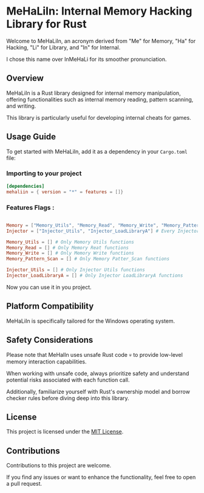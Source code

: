 # MeHaLiIn: Internal Memory Hacking Library for Rust

Welcome to MeHaLiIn, an acronym derived from "Me" for Memory, "Ha" for Hacking, "Li" for Library, and "In" for Internal. 

I chose this name over InMeHaLi for its smoother pronunciation.

## Overview

MeHaLiIn is a Rust library designed for internal memory manipulation, offering functionalities such as internal memory reading, 
pattern scanning, and writing. 

This library is particularly useful for developing internal cheats for games.

## Usage Guide

To get started with MeHaLiIn, add it as a dependency in your `Cargo.toml` file:

### Importing to your project

```toml
[dependencies]
mehaliin = { version = "*" = features = []}
```

### Features Flags :

```toml

Memory = ["Memory_Utils", "Memory_Read", "Memory_Write", "Memory_Pattern_Scan"] # Every Memory functions
Injector = ["Injector_Utils", "Injector_LoadLibraryA"] # Every Injector functions

Memory_Utils = [] # Only Memory Utils functions
Memory_Read = [] # Only Memory Reat functions
Memory_Write = [] # Only Memory Write functions
Memory_Pattern_Scan = [] # Only Memory Patter_Scan functions

Injector_Utils = [] # Only Injector Utils functions
Injector_LoadLibraryA = [] # Only Injector LoadLibraryA functions
```

Now you can use it in you project.

## Platform Compatibility

MeHaLiIn is specifically tailored for the Windows operating system.

## Safety Considerations

Please note that MeHalIn uses unsafe Rust code 💀 to provide low-level memory interaction capabilities. 

When working with unsafe code, always prioritize safety and understand potential risks associated with each function call. 

Additionally, familiarize yourself with Rust's ownership model and borrow checker rules before diving deep into this library.

## License

This project is licensed under the [MIT License](LICENSE).

## Contributions

Contributions to this project are welcome. 

If you find any issues or want to
enhance the functionality, feel free to open a pull request.